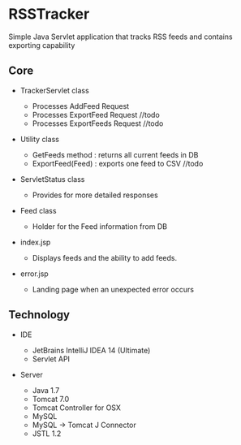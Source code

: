 # RSSTracker
Simple Java Servlet application that tracks RSS feeds and contains exporting capability

Core
-----
  - TrackerServlet class
    - Processes AddFeed Request
    - Processes ExportFeed Request //todo
    - Processes ExportFeeds Request //todo

  - Utility class
    - GetFeeds method  : returns all current feeds in DB
    - ExportFeed(Feed) : exports one feed to CSV //todo

  - ServletStatus class
    - Provides for more detailed responses

  - Feed class
    - Holder for the Feed information from DB

  - index.jsp
    - Displays feeds and the ability to add feeds.
  - error.jsp
    - Landing page when an unexpected error occurs

Technology
-----
  - IDE
    - JetBrains IntelliJ IDEA 14 (Ultimate)
    - Servlet API

  - Server
    - Java 1.7
    - Tomcat 7.0
    - Tomcat Controller for OSX
    - MySQL
    - MySQL -> Tomcat J Connector
    - JSTL 1.2

